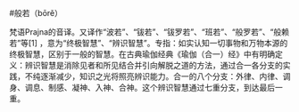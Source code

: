 #般若（bōrě）

梵语Prajna的音译。又译作“波若”、“钹若”、“钹罗若”、“班若”、“般罗若”、“般赖若”等[1]  ，意为“终极智慧”、“辨识智慧”。专指：如实认知一切事物和万物本源的终极智慧，区别于一般的智慧。在古典瑜伽经典《瑜伽（合一）经》中有明确定义：辨识智慧是消除见者和所见结合并引向解脱之道的方法，通过合一各分支的实践，不纯逐渐减少，知识之光将照亮辨识能力。合一的八个分支：外律、内律、调身、调息、制感、凝神、入神、合神。这个辨识智慧通过七重分支，到达最后一重。